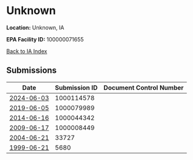 # Unknown

**Location:** Unknown, IA

**EPA Facility ID:** 100000071655

[Back to IA Index](../../index.md)

## Submissions

| Date | Submission ID | Document Control Number |
|------|--------------|-------------------------|
| [2024-06-03](submissions/1000114578.md) | 1000114578 |  |
| [2019-06-05](submissions/1000079989.md) | 1000079989 |  |
| [2014-06-16](submissions/1000044342.md) | 1000044342 |  |
| [2009-06-17](submissions/1000008449.md) | 1000008449 |  |
| [2004-06-21](submissions/33727.md) | 33727 |  |
| [1999-06-21](submissions/5680.md) | 5680 |  |
